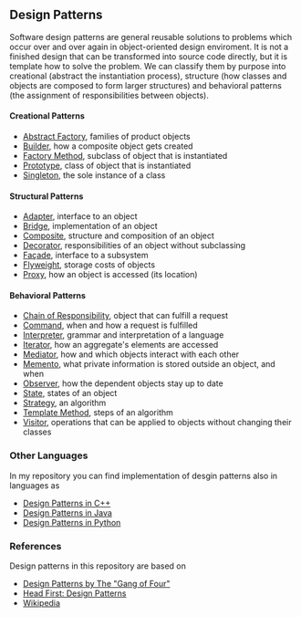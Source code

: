 ## Design Patterns

Software design patterns are general reusable solutions to problems which occur
over and over again in object-oriented design enviroment. It is not a finished 
design that can be transformed into source code directly, but it is template how
to solve the problem. We can classify them by purpose into creational (abstract 
the instantiation process), structure (how classes and objects are composed to form 
larger structures) and behavioral patterns (the assignment of responsibilities between 
objects).  

#### Creational Patterns 
- [Abstract Factory], families of product objects
- [Builder], how a composite object gets created
- [Factory Method], subclass of object that is instantiated
- [Prototype], class of object that is instantiated
- [Singleton], the sole instance of a class 
#### Structural Patterns
- [Adapter], interface to an object
- [Bridge], implementation of an object 
- [Composite], structure and composition of an object
- [Decorator], responsibilities of an object without subclassing
- [Façade], interface to a subsystem
- [Flyweight], storage costs of objects
- [Proxy], how an object is accessed (its location)
#### Behavioral Patterns
- [Chain of Responsibility], object that can fulfill a request
- [Command], when and how a request is fulfilled
- [Interpreter], grammar and interpretation of a language
- [Iterator], how an aggregate's elements are accessed
- [Mediator], how and which objects interact with each other
- [Memento], what private information is stored outside an object, and when 
- [Observer], how the dependent objects stay up to date
- [State], states of an object
- [Strategy], an algorithm
- [Template Method], steps of an algorithm
- [Visitor], operations that can be applied to objects without changing their classes

### Other Languages
In my repository you can find implementation of desgin patterns also in languages as 

* [Design Patterns in C++]
* [Design Patterns in Java]
* [Design Patterns in Python]

### References
Design patterns in this repository are based on

* [Design Patterns by The "Gang of Four"]
* [Head First: Design Patterns]
* [Wikipedia]

[Design Patterns in C++]: https://github.com/JakubVojvoda/design-patterns-cpp
[Design Patterns in Java]: https://github.com/JakubVojvoda/design-patterns-java
[Design Patterns in Python]: https://github.com/JakubVojvoda/design-patterns-python

[Design Patterns by The "Gang of Four"]: https://en.wikipedia.org/wiki/Design_Patterns
[Head First: Design Patterns]: http://www.headfirstlabs.com/books/hfdp/ 
[Wikipedia]: https://en.wikipedia.org/wiki/Software_design_pattern

[Abstract Factory]: https://github.com/JakubVojvoda/design-patterns-python/tree/master/abstract-factory
[Builder]: https://github.com/JakubVojvoda/design-patterns-python/tree/master/builder
[Factory Method]: https://github.com/JakubVojvoda/design-patterns-python/tree/master/factory-method
[Prototype]: https://github.com/JakubVojvoda/design-patterns-python/tree/master/prototype
[Singleton]: https://github.com/JakubVojvoda/design-patterns-python/tree/master/singleton
[Adapter]: https://github.com/JakubVojvoda/design-patterns-python/tree/master/adapter
[Bridge]: https://github.com/JakubVojvoda/design-patterns-python/tree/master/bridge 
[Composite]: https://github.com/JakubVojvoda/design-patterns-python/tree/master/composite
[Decorator]: https://github.com/JakubVojvoda/design-patterns-python/tree/master/decorator
[Façade]: https://github.com/JakubVojvoda/design-patterns-python/tree/master/facade
[Flyweight]: https://github.com/JakubVojvoda/design-patterns-python/tree/master/flyweight
[Proxy]: https://github.com/JakubVojvoda/design-patterns-python/tree/master/proxy
[Chain of Responsibility]: https://github.com/JakubVojvoda/design-patterns-python/tree/master/chain-of-responsibility
[Command]: https://github.com/JakubVojvoda/design-patterns-python/tree/master/command
[Interpreter]: https://github.com/JakubVojvoda/design-patterns-python/tree/master/interpreter
[Iterator]: https://github.com/JakubVojvoda/design-patterns-python/tree/master/iterator
[Mediator]: https://github.com/JakubVojvoda/design-patterns-python/tree/master/mediator
[Memento]: https://github.com/JakubVojvoda/design-patterns-python/tree/master/memento
[Observer]: https://github.com/JakubVojvoda/design-patterns-python/tree/master/observer
[State]: https://github.com/JakubVojvoda/design-patterns-python/tree/master/state
[Strategy]: https://github.com/JakubVojvoda/design-patterns-python/tree/master/strategy
[Template Method]: https://github.com/JakubVojvoda/design-patterns-python/tree/master/template-method
[Visitor]: https://github.com/JakubVojvoda/design-patterns-python/tree/master/visitor
